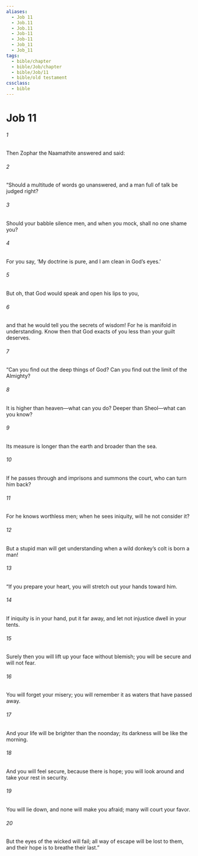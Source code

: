 ```yaml
---
aliases:
  - Job 11
  - Job.11
  - Job.11
  - Job-11
  - Job-11
  - Job_11
  - Job_11
tags:
  - bible/chapter
  - bible/Job/chapter
  - bible/Job/11
  - bible/old testament
cssclass:
  - bible
---
```


# Job 11

###### 1
Then Zophar the Naamathite answered and said:
###### 2
“Should a multitude of words go unanswered, and a man full of talk be judged right?
###### 3
Should your babble silence men, and when you mock, shall no one shame you?
###### 4
For you say, ‘My doctrine is pure, and I am clean in God’s eyes.’
###### 5
But oh, that God would speak and open his lips to you,
###### 6
and that he would tell you the secrets of wisdom! For he is manifold in understanding. Know then that God exacts of you less than your guilt deserves.
###### 7
“Can you find out the deep things of God? Can you find out the limit of the Almighty?
###### 8
It is higher than heaven—what can you do? Deeper than Sheol—what can you know?
###### 9
Its measure is longer than the earth and broader than the sea.
###### 10
If he passes through and imprisons and summons the court, who can turn him back?
###### 11
For he knows worthless men; when he sees iniquity, will he not consider it?
###### 12
But a stupid man will get understanding when a wild donkey’s colt is born a man!
###### 13
“If you prepare your heart, you will stretch out your hands toward him.
###### 14
If iniquity is in your hand, put it far away, and let not injustice dwell in your tents.
###### 15
Surely then you will lift up your face without blemish; you will be secure and will not fear.
###### 16
You will forget your misery; you will remember it as waters that have passed away.
###### 17
And your life will be brighter than the noonday; its darkness will be like the morning.
###### 18
And you will feel secure, because there is hope; you will look around and take your rest in security.
###### 19
You will lie down, and none will make you afraid; many will court your favor.
###### 20
But the eyes of the wicked will fail; all way of escape will be lost to them, and their hope is to breathe their last.”


